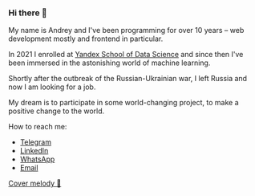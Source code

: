 ### Hi there 👋

My name is Andrey and I've been programming for over 10 years – web development mostly and frontend in particular.

In 2021 I enrolled at [Yandex School of Data Science](https://academy.yandex.com/dataschool/) and since then I've been immersed in the astonishing world of machine learning.

Shortly after the outbreak of the Russian-Ukrainian war, I left Russia and now I am looking for a job.

My dream is to participate in some world-changing project, to make a positive change to the world.

How to reach me:
- [Telegram](https://t.me/OhAndrey)
- [LinkedIn](https://www.linkedin.com/in/andrey-yankovsky)
- [WhatsApp](https://wa.me/+79999816256)
- [Email](mailto:YankovskyAndrey@gmail.com?subject=[GitHub]%20Hey%20Andrey!)

[Cover melody 🎸](https://www.dropbox.com/s/mhcge6lzkcjuekz/Resume.mp3?dl=0)
